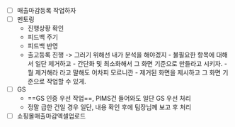 - [ ] 매출마감등록 작업하자 
- [ ] 멘토링 
	- 진행상황 확인 
	- 피드백 주기 
	- 피드백 반영
	- 출고등록 진행 -> 그러기 위해선 내가 분석을 해야겠지 
			- 불필요한 항목에 대해서 일단 제거하고 
			- 간단화 및 최소화해서 그 화면 기준으로 만들라고 시키자. 
			- 뭘 제거해라 라고 말해도 어차피 모르니깐 
			- 제거된 화면을 제시하고 그 화면 기준으로 작업할 수 있게. 
- [ ] GS 
	- ==GS 인증 우선 작업==, PIMS건 들어와도 일단 GS 우선 처리 
	- 정말 급한 건일 경우 일단, 내용 확인 후에 팀장님께 보고 후 처리 
- [ ] 쇼핑몰매출마감엑셀업로드